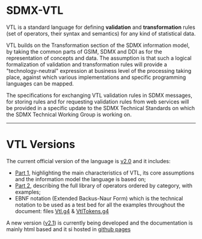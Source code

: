 # SDMX-VTL
VTL is a standard language for defining **validation** and **transformation** rules (set of operators, their syntax and semantics) for any kind of statistical data. 

VTL builds on the Transformation section of the SDMX information model, by taking the common parts of GSIM, SDMX and DDI as for the representation of concepts and data. The assumption is that such a logical formalization of validation and transformation rules will provide a "technology-neutral" expression at business level of the processing taking place, against which various implementations and specific programming languages can be mapped. 

The specifications for exchanging VTL validation rules in SDMX messages, for storing rules and for requesting validation rules from web services will be provided in a specific update to the SDMX Technical Standards on which the SDMX Technical Working Group is working on. 

--- 
# VTL Versions

The current official version of the language is [v2.0](https://github.com/amattioc/vtl/tree/master/v2.0) and it includes:

* [Part 1](https://sdmx.org/wp-content/uploads/VTL-2.0-User-Manual-20180416-final.pdf), highlighting the main characteristics of VTL, its core assumptions and the information model the language is based on;
* [Part 2](https://sdmx.org/wp-content/uploads/VTL-2.0-Reference-Manual-20180416-final.pdf), describing the full library of operators ordered by category, with examples;
* EBNF notation (Extended Backus-Naur Form) which is the technical notation to be used as a test bed for all the examples throughout the document: files [Vtl.g4](src/main/antlr4/org/sdmx/vtl/Vtl.g4) & [VtlTokens.g4](src/main/antlr4/imports/VtlTokens.g4)

A new version ([v2.1](https://github.com/sdmx-twg/vtl/tree/master/v2.1)) is currently being developed and the documentation is mainly html based and it si hosted in [github pages](https://sdmx-twg.github.io/vtl/)
